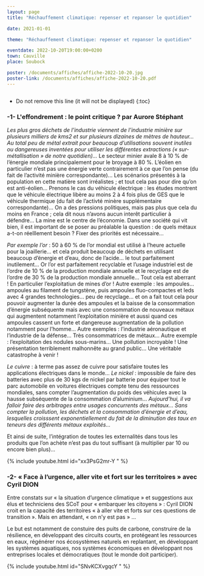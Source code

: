 ```yaml
---
layout: page
title: "Réchauffement climatique: repenser et repanser le quotidien"

date: 2021-01-01

theme: "Réchauffement climatique: repenser et repanser le quotidien"

eventdate: 2022-10-20T19:00:00+0200
town: Cauville
place: Soubock

poster: /documents/affiches/affiche-2022-10-20.jpg
poster-link: /documents/affiches/affiche-2022-10-20.pdf
---
```


<a href="{{page.poster-link}}">
    <img data-src="{{page.poster}}" class="lazyload" alt=""/>
</a>


* Do not remove this line (it will not be displayed) 
{:toc}

### -1- L'effondrement : le point critique ? par Aurore Stéphant

*Les plus gros déchets de l’industrie viennent de l’industrie minière sur plusieurs milliers de kms2 et sur plusieurs dizaines de mètres de hauteur... Au total peu de métal extrait pour beaucoup d’utilisations souvent inutiles ou dangereuses inventées pour utiliser les différentes extractions (« sur-métallisation » de notre quotidien)...* Le secteur minier avale 8 à 10 % de l’énergie mondiale principalement pour le broyage à 80 %. L’éolien en particulier n’est pas une énergie verte contrairement à ce que l’on pense (du fait de l’activité minière correspondante)... Les scénarios présentés à la population en cette matière sont irréalistes ; et tout cela pas pour dire qu’on est anti-éolien... Prenons le cas du véhicule électrique : les études montrent que le véhicule électrique libère au moins 2 à 4 fois plus de GES que le véhicule thermique (du fait de l’activté minère supplémentaire correspondante)... On a des pressions politiques, mais pas plus que cela du moins en France ; cela dit nous n’avons aucun interêt particulier à défendre... La mine est le centre de l’économie. Dans une société qui vit bien, il est important de se poser au préalable la question : de quels métaux a-t-on réelllement besoin ? Fixer des priorités est nécessaire... 

*Par exemple l’or* : 50 à 60 % de l’or mondial est utilisé à l’heure actuelle pour la joaillerie... et cela produit beaucoup de déchets en utilisant beaucoup d’énergie et d’eau, donc de l’acide... le tout parfaitement inutilement... Or l’or est parfaitement recyclable et l’usage industriel est de l’ordre de 10 % de la production mondiale annuelle et le recyclage est de l’ordre de 30 % de la production mondiale annuelle... Tout cela est aberrant ! En particulier l’exploitatiun de mines d’or !
Autre exemple : les ampoules... ampoules au filament de tungstène, puis ampoules fluo-compactes et leds avec 4 grandes technologies... peu de recyclage... et on a fait tout cela pour pouvoir augmenter la durée des ampoules et la baisse de la consommation d’énergie subséquente mais avec une consommation de nouveaux métaux qui augmentent notamment l’exploitation minière et aussi quand ces ampoules cassent un forte et dangereuse augmentation de la pollution notamment pour l’homme... 
Autre exemples : l’industrie aéronautique et l’industrie de la défense... Très consommatrices de métaux...
Autre exemple : l’exploitation des nodules sous-marins... Une pollution incroyable ! Une présentation terriblement malhonnête au grand public... Une véritable catastrophe à venir !

*Le cuivre* : à terme pas assez de cuivre pour satisfaire toutes les applications électriques dans le monde...
*Le nickel* : impossible de faire des batteries avec plus de 30 kgs de nickel par batterie pour équiper tout le parc automobile en voitures électriques compte tenu des ressources mondiales, sans compter l’augmentation du poids des véhicules avec la hausse subséquente de la consommation d’aluminium... 
*Aujourd’hui, il va falloir faire des arbitrages entre usages concurrents des métaux...
Sans compter la pollution, les déchets et la consommation d’énergie et d’eau, lesquelles croisssent exponentiellement du fait de la diminution des taux en teneurs des différents métaux exploités...*
 
Et ainsi de suite, l’intégration de toutes les externalités dans tous les produits que l’on achète 
n’est pas du tout suffisant (à multiplier par 10 ou encore bien plus)... 

{% include youtube.html id="xx3PsG2mr-Y
" %}

### -2- « Face à l’urgence, aller vite et fort sur les territoires » avec Cyril DION

Entre constats sur « la situation d’urgence climatique » et suggestions aux élus et techniciens des SCoT pour « embarquer les citoyens » : Cyril DION croit en la capacité des territoires « à aller vite et forts sur ces questions de transition ». Mais en attendant, « on n’y est pas » ... 

Le but est notamment de constuire des puits de carbone, construire de la résilience, en développant des circuits courts, en protégeant les ressources en eaux, régénérer nos écosystèmes naturels en replantant, en développant les systèmes aquatiques, nos systèmes économiques en développant nos entreprises locales et démocratiques (tout le monde doit participer).
 
{% include youtube.html id="SNvKCXvgqcY
" %}
